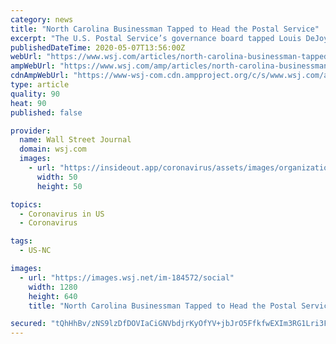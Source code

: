 ```yaml
---
category: news
title: "North Carolina Businessman Tapped to Head the Postal Service"
excerpt: "The U.S. Postal Service’s governance board tapped Louis DeJoy, a North Carolina businessman and Republican donor, to be the next postmaster general."
publishedDateTime: 2020-05-07T13:56:00Z
webUrl: "https://www.wsj.com/articles/north-carolina-businessman-tapped-to-head-the-postal-service-11588818025"
ampWebUrl: "https://www.wsj.com/amp/articles/north-carolina-businessman-tapped-to-head-the-postal-service-11588818025"
cdnAmpWebUrl: "https://www-wsj-com.cdn.ampproject.org/c/s/www.wsj.com/amp/articles/north-carolina-businessman-tapped-to-head-the-postal-service-11588818025"
type: article
quality: 90
heat: 90
published: false

provider:
  name: Wall Street Journal
  domain: wsj.com
  images:
    - url: "https://insideout.app/coronavirus/assets/images/organizations/wsj.com-50x50.jpg"
      width: 50
      height: 50

topics:
  - Coronavirus in US
  - Coronavirus

tags:
  - US-NC

images:
  - url: "https://images.wsj.net/im-184572/social"
    width: 1280
    height: 640
    title: "North Carolina Businessman Tapped to Head the Postal Service"

secured: "tQhHhBv/zNS9lzDfDOVIaCiGNVbdjrKyOfYV+jbJrO5FfkfwEXIm3RG1Lri3FcK79DNStd4Ns0KfECFkKpEowsJlje/pUpW9TKJPwuYcCmXVviZsh5duNI39XzUCsNa9nKBmDBsLovnwkh18WFxdHc7ZDxhDceQYjsGI456eg3Taagd2mUaj46REFfmsg+p7wxeJVcP+WJo83IpjyA9Mk0YIRk5/vt3HFKhcG7GflMYUxyrShGEGrY8zye6NtEao+znyPfx6agRIN5Dk/72aW6lPgFs2tNzhbk/Uvat3mr5WN0pi3NHxKqpP3wkEwfLZZo81uq1hcLnhr9AMcNv+23iMp8HNT7Kh+9aPhLyVUE40kpi3neqHOzs9VJbLsQYHoqjpXDiMffcQgEtuSQWwCRWkAbxOKByLh31TpE6zL2Kj70f6pfSHj3LeJjnNyLFZMOf/PhqY8gK9mWihGQ3eqceetPNgLESw4xMR8Zl0QHA=;RSnUjBoy3BcRnpo8T6fpuA=="
---
```


